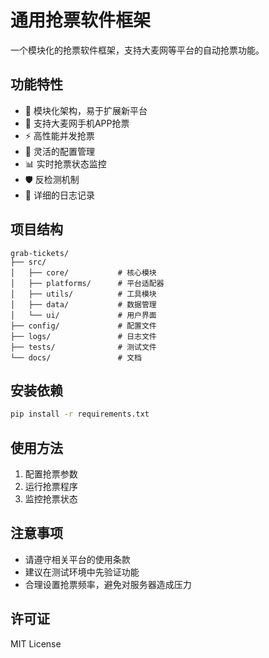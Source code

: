 # 通用抢票软件框架

一个模块化的抢票软件框架，支持大麦网等平台的自动抢票功能。

## 功能特性

- 🎯 模块化架构，易于扩展新平台
- 📱 支持大麦网手机APP抢票
- ⚡ 高性能并发抢票
- 🔧 灵活的配置管理
- 📊 实时抢票状态监控
- 🛡️ 反检测机制
- 📝 详细的日志记录

## 项目结构

```
grab-tickets/
├── src/
│   ├── core/           # 核心模块
│   ├── platforms/      # 平台适配器
│   ├── utils/          # 工具模块
│   ├── data/           # 数据管理
│   └── ui/             # 用户界面
├── config/             # 配置文件
├── logs/               # 日志文件
├── tests/              # 测试文件
└── docs/               # 文档
```

## 安装依赖

```bash
pip install -r requirements.txt
```

## 使用方法

1. 配置抢票参数
2. 运行抢票程序
3. 监控抢票状态

## 注意事项

- 请遵守相关平台的使用条款
- 建议在测试环境中先验证功能
- 合理设置抢票频率，避免对服务器造成压力

## 许可证

MIT License
